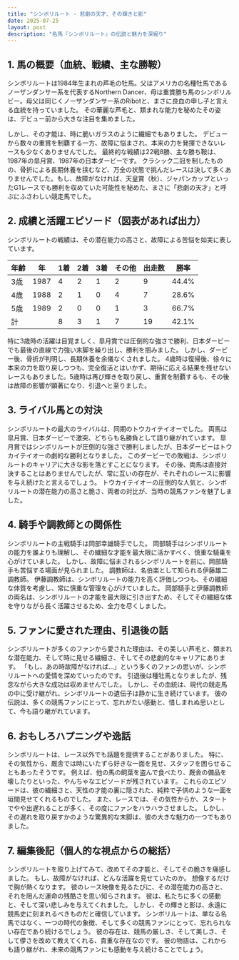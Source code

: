 ```yaml
---
title: "シンボリルート - 悲劇の天才、その輝きと影"
date: 2025-07-25
layout: post
description: "名馬『シンボリルート』の伝説と魅力を深堀り"
---
```


## 1. 馬の概要（血統、戦績、主な勝鞍）

シンボリルートは1984年生まれの芦毛の牡馬。父はアメリカの名種牡馬であるノーザンダンサー系を代表するNorthern Dancer、母は重賞勝ち馬のシンボリルビー。母父は同じくノーザンダンサー系のRibotと、まさに良血の申し子と言える血統を持っていました。  その華麗な芦毛と、類まれな能力を秘めたその姿は、デビュー前から大きな注目を集めました。

しかし、その才能は、時に脆いガラスのように繊細でもありました。  デビューから数々の重賞を制覇する一方、故障に悩まされ、本来の力を発揮できないレースも少なくありませんでした。  最終的な戦績は22戦8勝、主な勝ち鞍は、1987年の皐月賞、1987年の日本ダービーです。  クラシック二冠を制したものの、骨折による長期休養を挟むなど、万全の状態で挑んだレースは決して多くありませんでした。もし、故障がなければ、天皇賞（秋）、ジャパンカップといったG1レースでも勝利を収めていた可能性を秘めた、まさに「悲劇の天才」と呼ぶにふさわしい競走馬でした。


## 2. 成績と活躍エピソード（図表があれば出力）

シンボリルートの戦績は、その潜在能力の高さと、故障による苦悩を如実に表しています。

| 年齢 | 年  | 1着 | 2着 | 3着 | その他 | 出走数 | 勝率 |
|---|---|---|---|---|---|---|---|
| 3歳 | 1987 | 4 | 2 | 1 | 2 | 9 | 44.4% |
| 4歳 | 1988 | 2 | 1 | 0 | 4 | 7 | 28.6% |
| 5歳 | 1989 | 2 | 0 | 0 | 1 | 3 | 66.7% |
| 計 |  | 8 | 3 | 1 | 7 | 19 | 42.1% |


特に3歳時の活躍は目覚ましく、皐月賞では圧倒的な強さで勝利、日本ダービーでも最後の直線で力強い末脚を繰り出し、勝利を掴みました。  しかし、ダービー後、骨折が判明し、長期休養を余儀なくされました。  4歳時は復帰後、徐々に本来の力を取り戻しつつも、完全復活とはいかず、期待に応える結果を残せないレースもありました。5歳時は再び輝きを取り戻し、重賞を制覇するも、その後は故障の影響が顕著になり、引退へと至りました。


## 3. ライバル馬との対決

シンボリルートの最大のライバルは、同期のトウカイテイオーでした。  両馬は皐月賞、日本ダービーで激突、どちらも名勝負として語り継がれています。  皐月賞ではシンボリルートが圧倒的な強さで勝利しましたが、日本ダービーはトウカイテイオーの劇的な勝利となりました。  このダービーでの敗戦は、シンボリルートのキャリアに大きな影を落とすことになります。  その後、両馬は直接対決することはありませんでしたが、常に互いの存在が、それぞれのレースに影響を与え続けたと言えるでしょう。  トウカイテイオーの圧倒的な人気と、シンボリルートの潜在能力の高さと脆さ、両者の対比が、当時の競馬ファンを魅了しました。


## 4. 騎手や調教師との関係性

シンボリルートの主戦騎手は岡部幸雄騎手でした。  岡部騎手はシンボリルートの能力を誰よりも理解し、その繊細な才能を最大限に活かすべく、慎重な騎乗を心がけていました。  しかし、故障に悩まされるシンボリルートを前に、岡部騎手も苦悩する場面が見られました。  調教師は、名伯楽として知られる伊藤雄二調教師。  伊藤調教師は、シンボリルートの能力を高く評価しつつも、その繊細な体質を考慮し、常に慎重な管理を心がけていました。  岡部騎手と伊藤調教師の両名は、シンボリルートの才能を最大限に引き出すため、そしてその繊細な体を守りながら長く活躍させるため、全力を尽くしました。


## 5. ファンに愛された理由、引退後の話

シンボリルートが多くのファンから愛された理由は、その美しい芦毛と、類まれな潜在能力、そして時に見せる繊細さ、そしてその悲劇的なキャリアにあります。  「もし、あの時故障がなければ…」という多くのファンの思いが、シンボリルートへの愛情を深めていったのです。  引退後は種牡馬となりましたが、残念ながら大きな成功は収めませんでした。  しかし、その血統は、現代の競走馬の中に受け継がれ、シンボリルートの遺伝子は静かに生き続けています。  彼の伝説は、多くの競馬ファンにとって、忘れがたい感動と、惜しまれぬ思いとして、今も語り継がれています。


## 6. おもしろハプニングや逸話

シンボリルートは、レース以外でも話題を提供することがありました。  特に、その気性から、厩舎では時にいたずら好きな一面を見せ、スタッフを困らせることもあったそうです。  例えば、他の馬の飼葉を盗んで食べたり、厩舎の備品を壊したりといった、やんちゃなエピソードが残されています。  これらのエピソードは、彼の繊細さと、天性の才能の裏に隠された、純粋で子供のような一面を垣間見せてくれるものでした。  また、レースでは、その気性からか、スタートでやや出遅れることが多く、その度にファンをハラハラさせました。  しかし、その遅れを取り戻すかのような驚異的な末脚は、彼の大きな魅力の一つでもありました。


## 7. 編集後記（個人的な視点からの総括）

シンボリルートを取り上げてみて、改めてその才能と、そしてその脆さを痛感しました。  もし、故障がなければ、どんな活躍を見せていたのか。  想像するだけで胸が熱くなります。  彼のレース映像を見るたびに、その潜在能力の高さと、それを阻んだ運命の残酷さを思い知らされます。  彼は、私たちに多くの感動と、そして深い悲しみを与えてくれました。  しかし、その輝きと影は、永遠に競馬史に刻まれるべきものだと確信しています。  シンボリルートは、単なる名馬ではなく、一つの時代の象徴、そして多くの競馬ファンにとって、忘れられない存在であり続けるでしょう。  彼の存在は、競馬の厳しさ、そして美しさ、そして儚さを改めて教えてくれる、貴重な存在なのです。  彼の物語は、これからも語り継がれ、未来の競馬ファンにも感動を与え続けることでしょう。
